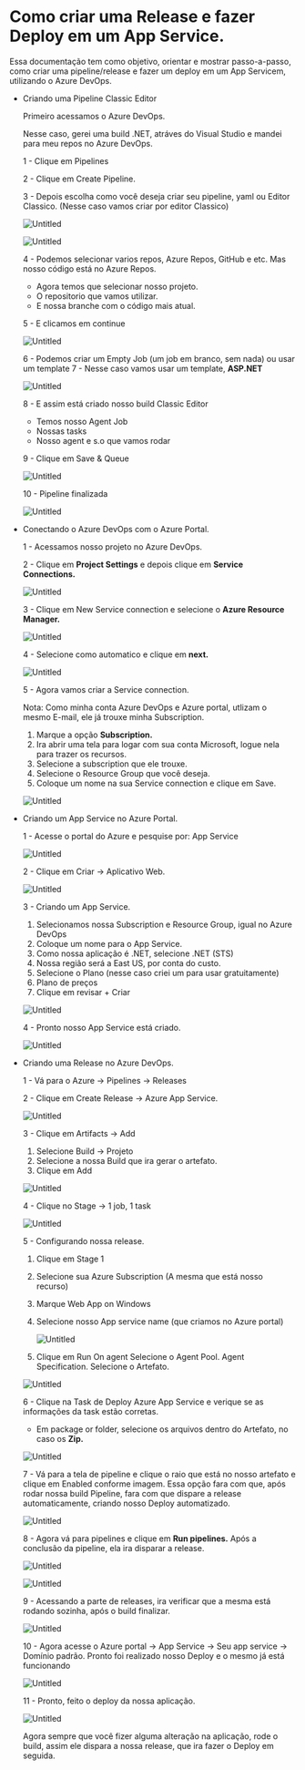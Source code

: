# Como criar uma Release e fazer Deploy em um App Service.

Essa documentação tem como objetivo, orientar e mostrar passo-a-passo, como criar uma pipeline/release e fazer um deploy em um App Servicem, utilizando o Azure DevOps.

- Criando uma Pipeline Classic Editor
    
    Primeiro acessamos o Azure DevOps.
    
    Nesse caso, gerei uma build .NET, atráves do Visual Studio e mandei para meu repos no Azure DevOps.
    
    1 - Clique em Pipelines 
    
    2 - Clique em Create Pipeline.
    
    3 - Depois escolha como você deseja criar seu pipeline, yaml ou Editor Classico. (Nesse caso vamos criar por editor Classico)
    
    ![Untitled](imagens/Untitled.png)
    
    ![Untitled](Como%20criar%20uma%20Release%20e%20fazer%20Deploy%20em%20um%20App%20Se%20cd57e244275e40c692e55fa2f8fb6315/Untitled%201.png)
    
    4 - Podemos selecionar varios repos, Azure Repos, GitHub e etc. Mas nosso código está no Azure Repos.
    
    - Agora temos que selecionar nosso projeto.
    - O repositorio que vamos utilizar.
    - E nossa branche com o código mais atual.
    
    5 - E clicamos em continue
    
    ![Untitled](Como%20criar%20uma%20Release%20e%20fazer%20Deploy%20em%20um%20App%20Se%20cd57e244275e40c692e55fa2f8fb6315/Untitled%202.png)
    
    6 - Podemos criar um Empty Job (um job em branco, sem nada) ou usar um template
    7 - Nesse caso vamos usar um template, **ASP.NET**
    
    ![Untitled](Como%20criar%20uma%20Release%20e%20fazer%20Deploy%20em%20um%20App%20Se%20cd57e244275e40c692e55fa2f8fb6315/Untitled%203.png)
    
    8 - E assim está criado nosso build Classic Editor
    
    - Temos nosso Agent Job
    - Nossas tasks
    - Nosso agent e s.o que vamos rodar
    
    9 - Clique em Save & Queue
    
    ![Untitled](Como%20criar%20uma%20Release%20e%20fazer%20Deploy%20em%20um%20App%20Se%20cd57e244275e40c692e55fa2f8fb6315/Untitled%204.png)
    
    10 - Pipeline finalizada
    
    ![Untitled](Como%20criar%20uma%20Release%20e%20fazer%20Deploy%20em%20um%20App%20Se%20cd57e244275e40c692e55fa2f8fb6315/Untitled%205.png)
    
- Conectando o Azure DevOps com o Azure Portal.
    
    1 - Acessamos nosso projeto no Azure DevOps.
    
    2 - Clique em **Project Settings** e depois clique em **Service Connections.**
    
    ![Untitled](Como%20criar%20uma%20Release%20e%20fazer%20Deploy%20em%20um%20App%20Se%20cd57e244275e40c692e55fa2f8fb6315/Untitled%206.png)
    
    3 - Clique em New Service connection e selecione o **Azure Resource Manager.**
    
    ![Untitled](Como%20criar%20uma%20Release%20e%20fazer%20Deploy%20em%20um%20App%20Se%20cd57e244275e40c692e55fa2f8fb6315/Untitled%207.png)
    
    4 - Selecione como automatico e clique em **next.**
    
    ![Untitled](Como%20criar%20uma%20Release%20e%20fazer%20Deploy%20em%20um%20App%20Se%20cd57e244275e40c692e55fa2f8fb6315/Untitled%208.png)
    
    5 - Agora vamos criar a Service connection.
    
    Nota: Como minha conta Azure DevOps e Azure portal, utlizam o mesmo E-mail, ele já trouxe minha Subscription.
    
    1. Marque a opção **Subscription.**
    2. Ira abrir uma tela para logar com sua conta Microsoft, logue nela para trazer os recursos.
    3. Selecione a subscription que ele trouxe.
    4. Selecione o Resource Group que você deseja.
    5. Coloque um nome na sua Service connection e clique em Save.
    
    ![Untitled](Como%20criar%20uma%20Release%20e%20fazer%20Deploy%20em%20um%20App%20Se%20cd57e244275e40c692e55fa2f8fb6315/Untitled%209.png)
    
- Criando um App Service no Azure Portal.
    
    1 - Acesse o portal do Azure e pesquise por: App Service
    
    ![Untitled](Como%20criar%20uma%20Release%20e%20fazer%20Deploy%20em%20um%20App%20Se%20cd57e244275e40c692e55fa2f8fb6315/Untitled%2010.png)
    
    2 - Clique em Criar → Aplicativo Web.
    
    ![Untitled](Como%20criar%20uma%20Release%20e%20fazer%20Deploy%20em%20um%20App%20Se%20cd57e244275e40c692e55fa2f8fb6315/Untitled%2011.png)
    
    3 - Criando um App Service.
    
    1. Selecionamos nossa Subscription e Resource Group, igual no Azure DevOps
    2. Coloque um nome para o App Service.
    3. Como nossa aplicação é .NET, selecione .NET (STS)
    4. Nossa região será a  East US, por conta do custo.
    5. Selecione o Plano (nesse caso criei um para usar gratuitamente)
    6. Plano de preços
    7. Clique em revisar + Criar
    
    ![Untitled](Como%20criar%20uma%20Release%20e%20fazer%20Deploy%20em%20um%20App%20Se%20cd57e244275e40c692e55fa2f8fb6315/Untitled%2012.png)
    
    4 - Pronto nosso App Service está criado.
    
    ![Untitled](Como%20criar%20uma%20Release%20e%20fazer%20Deploy%20em%20um%20App%20Se%20cd57e244275e40c692e55fa2f8fb6315/Untitled%2013.png)
    
- Criando uma Release no Azure DevOps.
    
    1 - Vá para o Azure → Pipelines → Releases
    
    2 - Clique em Create Release → Azure App Service.
    
    ![Untitled](Como%20criar%20uma%20Release%20e%20fazer%20Deploy%20em%20um%20App%20Se%20cd57e244275e40c692e55fa2f8fb6315/Untitled%2014.png)
    
    3 - Clique em Artifacts → Add
    
    1. Selecione Build → Projeto
    2. Selecione a nossa Build que ira gerar o artefato.
    3. Clique em Add
    
    ![Untitled](Como%20criar%20uma%20Release%20e%20fazer%20Deploy%20em%20um%20App%20Se%20cd57e244275e40c692e55fa2f8fb6315/Untitled%2015.png)
    
    4 - Clique no Stage → 1 job, 1 task
    
    ![Untitled](Como%20criar%20uma%20Release%20e%20fazer%20Deploy%20em%20um%20App%20Se%20cd57e244275e40c692e55fa2f8fb6315/Untitled%2016.png)
    
    5 - Configurando nossa release.
    
    1. Clique em Stage 1
    2. Selecione sua Azure Subscription (A mesma que está nosso recurso)
    3. Marque Web App on Windows
    4. Selecione nosso App service name (que criamos no Azure portal)
        
        ![Untitled](Como%20criar%20uma%20Release%20e%20fazer%20Deploy%20em%20um%20App%20Se%20cd57e244275e40c692e55fa2f8fb6315/Untitled%2017.png)
        
    5. Clique em Run On agent
    Selecione o Agent Pool.
    Agent Specification.
    Selecione o Artefato.
    
    ![Untitled](Como%20criar%20uma%20Release%20e%20fazer%20Deploy%20em%20um%20App%20Se%20cd57e244275e40c692e55fa2f8fb6315/Untitled%2018.png)
    
    6 - Clique na Task de Deploy Azure App Service e verique se as informações da task estão corretas.
    
    - Em package or folder, selecione os arquivos dentro do Artefato, no caso os **Zip.**
    
    ![Untitled](Como%20criar%20uma%20Release%20e%20fazer%20Deploy%20em%20um%20App%20Se%20cd57e244275e40c692e55fa2f8fb6315/Untitled%2019.png)
    
    7 - Vá para a tela de pipeline e clique o raio que está no nosso artefato e clique em Enabled conforme imagem.
    Essa opção fara com que, após rodar nossa build Pipeline, fara com que dispare a release automaticamente, criando nosso Deploy automatizado. 
    
    ![Untitled](Como%20criar%20uma%20Release%20e%20fazer%20Deploy%20em%20um%20App%20Se%20cd57e244275e40c692e55fa2f8fb6315/Untitled%2020.png)
    
    8 - Agora vá para pipelines e clique em **Run pipelines.** Após a conclusão da pipeline, ela ira disparar a release.
    
    ![Untitled](Como%20criar%20uma%20Release%20e%20fazer%20Deploy%20em%20um%20App%20Se%20cd57e244275e40c692e55fa2f8fb6315/Untitled%2021.png)
    
    ![Untitled](Como%20criar%20uma%20Release%20e%20fazer%20Deploy%20em%20um%20App%20Se%20cd57e244275e40c692e55fa2f8fb6315/Untitled%2022.png)
    
    9 - Acessando a parte de releases, ira verificar que a mesma está rodando sozinha, após o build finalizar.
    
    ![Untitled](Como%20criar%20uma%20Release%20e%20fazer%20Deploy%20em%20um%20App%20Se%20cd57e244275e40c692e55fa2f8fb6315/Untitled%2023.png)
    
    10 - Agora acesse o Azure portal → App Service → Seu app service → Domínio padrão.
    Pronto foi realizado nosso Deploy e o mesmo já está funcionando
    
    ![Untitled](Como%20criar%20uma%20Release%20e%20fazer%20Deploy%20em%20um%20App%20Se%20cd57e244275e40c692e55fa2f8fb6315/Untitled%2024.png)
    
    11 - Pronto, feito o deploy da nossa aplicação.
    
    ![Untitled](Como%20criar%20uma%20Release%20e%20fazer%20Deploy%20em%20um%20App%20Se%20cd57e244275e40c692e55fa2f8fb6315/Untitled%2025.png)
    
    Agora sempre que você fizer alguma alteração na aplicação, rode o build, assim ele dispara a nossa release, que ira fazer o Deploy em seguida.

